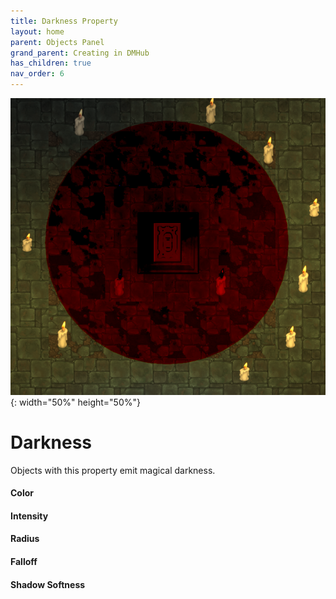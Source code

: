 ```yaml
---
title: Darkness Property
layout: home
parent: Objects Panel
grand_parent: Creating in DMHub
has_children: true
nav_order: 6
---
```


![Darkness](obj-darkness-example.png){: width="50%" height="50%"}

# Darkness

Objects with this property emit magical darkness.

####  Color

####  Intensity

####  Radius

####  Falloff

####  Shadow Softness